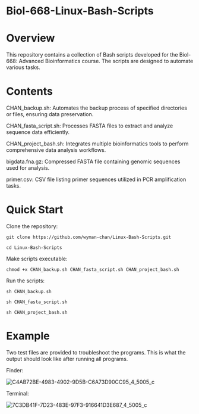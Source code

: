 # Biol-668-Linux-Bash-Scripts

# Overview
This repository contains a collection of Bash scripts developed for the Biol-668: Advanced Bioinformatics course. The scripts are designed to automate various tasks.

# Contents
CHAN_backup.sh: Automates the backup process of specified directories or files, ensuring data preservation.

CHAN_fasta_script.sh: Processes FASTA files to extract and analyze sequence data efficiently.

CHAN_project_bash.sh: Integrates multiple bioinformatics tools to perform comprehensive data analysis workflows.

bigdata.fna.gz: Compressed FASTA file containing genomic sequences used for analysis.

primer.csv: CSV file listing primer sequences utilized in PCR amplification tasks.

# Quick Start
Clone the repository:

`git clone https://github.com/wyman-chan/Linux-Bash-Scripts.git`

`cd Linux-Bash-Scripts`

Make scripts executable:

`chmod +x CHAN_backup.sh CHAN_fasta_script.sh CHAN_project_bash.sh`

Run the scripts:

`sh CHAN_backup.sh`

`sh CHAN_fasta_script.sh`

`sh CHAN_project_bash.sh`

# Example
Two test files are provided to troubleshoot the programs. This is what the output should look like after running all programs.

Finder:

![C4AB72BE-4983-4902-9D5B-C6A73D90CC95_4_5005_c](https://github.com/user-attachments/assets/b426551c-4583-4481-b786-90d6f4f151c6)

Terminal:

![7C3DB41F-7D23-483E-97F3-916641D3E687_4_5005_c](https://github.com/user-attachments/assets/54736d91-c370-4079-9c72-34c2b57e5592)


